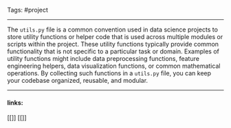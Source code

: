 
Tags: #project 

------------------------------------------

The `utils.py` file is a common convention used in data science projects to store utility functions or helper code that is used across multiple modules or scripts within the project. These utility functions typically provide common functionality that is not specific to a particular task or domain. Examples of utility functions might include data preprocessing functions, feature engineering helpers, data visualization functions, or common mathematical operations. By collecting such functions in a `utils.py` file, you can keep your codebase organized, reusable, and modular.


---------------------
#### links:
[[]]
[[]]